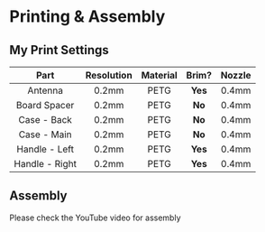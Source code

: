 # Printing & Assembly

## My Print Settings

|      Part      | Resolution | Material |  Brim?  | Nozzle |
|:--------------:|:----------:|:--------:|:-------:|:------:|
|     Antenna    |    0.2mm   |   PETG   | **Yes** |  0.4mm |
|  Board Spacer  |    0.2mm   |   PETG   |  **No** |  0.4mm |
|   Case - Back  |    0.2mm   |   PETG   |  **No** |  0.4mm |
|   Case - Main  |    0.2mm   |   PETG   |  **No** |  0.4mm |
|  Handle - Left |    0.2mm   |   PETG   | **Yes** |  0.4mm |
| Handle - Right |    0.2mm   |   PETG   | **Yes** |  0.4mm |

## Assembly

Please check the YouTube video for assembly
